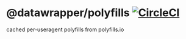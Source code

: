 # @datawrapper/polyfills [![CircleCI](https://circleci.com/gh/datawrapper/polyfills.svg?style=svg)](https://circleci.com/gh/datawrapper/polyfills)

cached per-useragent polyfills from polyfills.io
